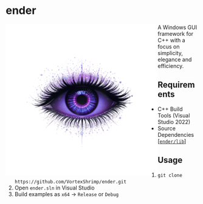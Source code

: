 # ender
<img src="data/logo.png" align="left" width="400px"/>

A Windows GUI framework for C++ with a focus on simplicity, elegance and efficiency.
## Requirements
- C++ Build Tools (Visual Studio 2022)
- Source Dependencies [[`ender/lib`](https://github.com/VortexShrimp/ender/tree/master/ender/lib)]
## Usage
1. `git clone https://github.com/VortexShrimp/ender.git`
2. Open `ender.sln` in Visual Studio 
2. Build examples as `x64` -> `Release` or `Debug`
<br clear="left"/>

<!---
### Roadmap
- [x] Complete console debug logging system with a compile-time switch.
- [ ] Consistent error or exception handling system.
- [ ] File handling system for configurations, scripting and more.
- [ ] Independant 2D batch sprite, primitive & text renderer.
- [ ] Script compressing on disk for distribution and Lua encryption.
## Example
### Simple Window
The example below spawns a 64-bit Win32, Directx11 window running ImGui.
This is the [mess](https://github.com/ocornut/imgui/blob/master/examples/example_win32_directx11/main.cpp)
that *ender* is cleaning up.
```cpp
// include <ender/platform/window.hpp>
// include <imgui/imgui.h>

void on_render_frame(ender::window*) {
    // Run any ImGui code here.
    ImGui::ShowDemoWindow();
}

INT WINAPI wWinMain(HINSTANCE, HINSTANCE, PWSTR, INT) {
    auto app = std::make_unique<ender::window>();
    if (app->create(nullptr, {.title = L"simple window",
                              .class_name = L"simple_class",
                              .width = 1280,
                              .height = 720,
                              .on_message_create = nullptr,
                              .on_message_destroy = nullptr,
                              .on_message_close = nullptr}) == true) {
        while (app->handle_events(nullptr) == true) {
            app->render_frame(on_render_frame);
        }

        app->destroy(nullptr);

        return 0;
    }

    return 1;
}
```
<img src="data/menu_app_example.PNG" align="right" width="450px"></img>

Find more examples at [`ender/examples`](https://github.com/VortexShrimp/ender/tree/master/examples).

Any class inheritting from <code>ender\::window</code> can be infinitely created.
For example, you could have <code>std::vector<ender\::window*> windows</code>
to manage many windows.

All window messages will be routed through their own callbacks, if they've been set
during initialization. Use them to change what your windows do.

This example is using *ender* as a window framework with ImGui, but its much
more capable than that.

<br clear="right"/>

### Crypto Price Checker
<img src="data/price_checker_example.PNG" align="left" width="300px"></img>
This project's user interface is scripted with Lua by setting up an `ender::lua_window`.
See [`examples/crypto_price_checker`](https://github.com/VortexShrimp/ender/tree/master/examples/crypto_price_checker)
for the source code.

It makes asynchronous get requests to a crypto REST API and parses
the json before displaying the coin's information.

<br clear="left"/>

## Distribution
Applications created with *ender* are fully self containing. Projects created
with `ender::window` can be destributed as an executable only.

Applications created with `ender::lua_window` will simply require a "script"
directory alongside the executable containing the desired scripts.

## Support
Only supports 64-bit Windows at the moment.
-->
